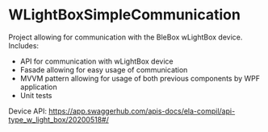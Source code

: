 # WLightBoxSimpleCommunication
Project allowing for communication with the BleBox wLightBox device. 
Includes:
- API for communication with wLightBox device
- Fasade allowing for easy usage of communication 
- MVVM pattern allowing for usage of both previous components by WPF application
- Unit tests

Device API: https://app.swaggerhub.com/apis-docs/ela-compil/api-type_w_light_box/20200518#/
